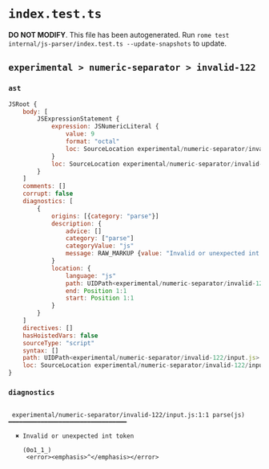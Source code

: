 # `index.test.ts`

**DO NOT MODIFY**. This file has been autogenerated. Run `rome test internal/js-parser/index.test.ts --update-snapshots` to update.

## `experimental > numeric-separator > invalid-122`

### `ast`

```javascript
JSRoot {
	body: [
		JSExpressionStatement {
			expression: JSNumericLiteral {
				value: 9
				format: "octal"
				loc: SourceLocation experimental/numeric-separator/invalid-122/input.js 1:1-1:7
			}
			loc: SourceLocation experimental/numeric-separator/invalid-122/input.js 1:0-1:8
		}
	]
	comments: []
	corrupt: false
	diagnostics: [
		{
			origins: [{category: "parse"}]
			description: {
				advice: []
				category: ["parse"]
				categoryValue: "js"
				message: RAW_MARKUP {value: "Invalid or unexpected int token"}
			}
			location: {
				language: "js"
				path: UIDPath<experimental/numeric-separator/invalid-122/input.js>
				end: Position 1:1
				start: Position 1:1
			}
		}
	]
	directives: []
	hasHoistedVars: false
	sourceType: "script"
	syntax: []
	path: UIDPath<experimental/numeric-separator/invalid-122/input.js>
	loc: SourceLocation experimental/numeric-separator/invalid-122/input.js 1:0-2:0
}
```

### `diagnostics`

```

 experimental/numeric-separator/invalid-122/input.js:1:1 parse(js) ━━━━━━━━━━━━━━━━━━━━━━━━━━━━━━━━━

  ✖ Invalid or unexpected int token

    (0o1_1_)
     <error><emphasis>^</emphasis></error>


```

